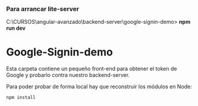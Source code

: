 

### Para arrancar lite-server
C:\CURSOS\angular-avanzado\backend-server\google-signin-demo> **npm run dev**

# Google-Signin-demo

Esta carpeta contiene un pequeño front-end para obtener el token de Google y probarlo contra nuestro backend-server.

Para poder probar de forma local hay que reconstruir los módulos en Node:

```
npm install
```
